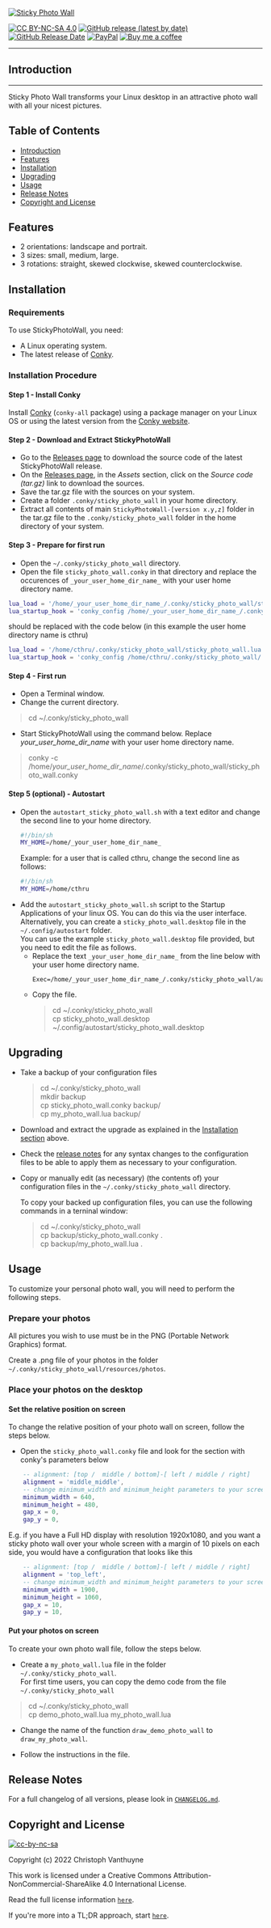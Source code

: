 [![Sticky Photo Wall](./resources/photos/StickyPhotoWall.png)](https://cthru.hopto.org/sticky-photo-wall)

[![CC BY-NC-SA 4.0][shield cc-by-nc-sa]][cc-by-nc-sa]
[![GitHub release (latest by date)][shield release]][latest release]
[![GitHub Release Date][shield release date]][latest release]
[![PayPal][shield paypal]][paypal]
[![Buy me a coffee][shield buymeacoffee]][buymeacoffee]


----------
## Introduction
----------
Sticky Photo Wall transforms your Linux desktop in an attractive photo wall with all your nicest pictures.

## Table of Contents
- [Introduction](#introduction)  
- [Features](#features)  
- [Installation](#installation)  
- [Upgrading](#upgrading)
- [Usage](#usage)  
- [Release Notes](#release-notes)  
- [Copyright and License](#copyright-and-license)

## Features
- 2 orientations: landscape and portrait.
- 3 sizes: small, medium, large.
- 3 rotations: straight, skewed clockwise, skewed counterclockwise.

## Installation
### Requirements
To use StickyPhotoWall, you need:
- A Linux operating system.
- The latest release of [Conky](https://github.com/brndnmtthws/conky).

### Installation Procedure
#### Step 1 - Install Conky
Install [Conky](https://github.com/brndnmtthws/conky) (`conky-all` package) using a package manager on your Linux OS or using the latest version from the [Conky website](https://github.com/brndnmtthws/conky).

#### Step 2 - Download and Extract StickyPhotoWall
- Go to the [Releases page][latest release] to download the source code of the latest StickyPhotoWall release.
- On the [Releases page][latest release], in the _Assets_ section, click on the _Source code (tar.gz)_ link to download 
  the sources.
- Save the tar.gz file with the sources on your system.
- Create a folder `.conky/sticky_photo_wall` in your home directory.
- Extract all contents of main `StickyPhotoWall-[version x.y,z]` folder in the tar.gz file to the `.conky/sticky_photo_wall` folder in the home directory of your system.

#### Step 3 - Prepare for first run
- Open the `~/.conky/sticky_photo_wall` directory.
- Open the file `sticky_photo_wall.conky` in that directory and replace the occurences of `_your_user_home_dir_name_` with your user home directory name.

```lua
lua_load = '/home/_your_user_home_dir_name_/.conky/sticky_photo_wall/sticky_photo_wall.lua',
lua_startup_hook = 'conky_config /home/_your_user_home_dir_name_/.conky/sticky_photo_wall/',
```

should be replaced with the code below (in this example the user home directory name is cthru)

```lua
lua_load = '/home/cthru/.conky/sticky_photo_wall/sticky_photo_wall.lua',
lua_startup_hook = 'conky_config /home/cthru/.conky/sticky_photo_wall/',
```

#### Step 4 - First run
- Open a Terminal window.
- Change the current directory.

> cd ~/.conky/sticky_photo_wall

- Start StickyPhotoWall using the command below. Replace _your_user_home_dir_name_ with your user home directory name.

> conky -c /home/_your_user_home_dir_name_/.conky/sticky_photo_wall/sticky_photo_wall.conky

#### Step 5 (optional) - Autostart
- Open the `autostart_sticky_photo_wall.sh` with a text editor and change the second line to your home directory.
	```sh
	#!/bin/sh
	MY_HOME=/home/_your_user_home_dir_name_
	```
	Example: for a user that is called cthru, change the second line as follows:
	```sh
	#!/bin/sh
	MY_HOME=/home/cthru
	```
- Add the `autostart_sticky_photo_wall.sh` script to the Startup Applications of your linux OS. You can do this via the user interface.  
Alternatively, you can create a `sticky_photo_wall.desktop` file in the `~/.config/autostart` folder.  
You can use the example `sticky_photo_wall.desktop` file provided, but you need to edit the file as follows.  
	- Replace the text `_your_user_home_dir_name_` from the line below with your user home directory name.
		```
		Exec=/home/_your_user_home_dir_name_/.conky/sticky_photo_wall/autostart_sticky_photo_wall.sh
		```
	- Copy the file.
		> cd ~/.conky/sticky_photo_wall  
		> cp sticky_photo_wall.desktop ~/.config/autostart/sticky_photo_wall.desktop

## Upgrading
- Take a backup of your configuration files
	> cd  ~/.conky/sticky_photo_wall  
	> mkdir backup  
	> cp sticky_photo_wall.conky backup/  
	> cp my_photo_wall.lua backup/

- Download and extract the upgrade as explained in the [Installation section](#step-2---download-and-extract-stickyphotowall) above.

- Check the [release notes](./CHANGELOG.md) for any syntax changes to the configuration files to be able to apply them as necessary to your configuration.

- Copy or manually edit (as necessary) (the contents of) your configuration files in the `~/.conky/sticky_photo_wall` directory.  
  
  To copy your backed up configuration files, you can use the following commands in a terninal window:
	> cd  ~/.conky/sticky_photo_wall  
	> cp backup/sticky_photo_wall.conky .  
	> cp backup/my_photo_wall.lua .

## Usage
To customize your personal photo wall, you will need to perform the following steps.

### Prepare your photos
All pictures you wish to use must be in the PNG (Portable Network Graphics) format.

Create a .png file of your photos in the folder `~/.conky/sticky_photo_wall/resources/photos`.

### Place your photos on the desktop
#### Set the relative position on screen
To change the relative position of your photo wall on screen, follow the steps below.

- Open the `sticky_photo_wall.conky` file and look for the section with conky's parameters below
```lua
	-- alignment: [top /  middle / bottom]-[ left / middle / right]
	alignment = 'middle_middle',
	-- change minimum_width and minimum_height parameters to your screen resolution for full screen display
	minimum_width = 640,
	minimum_height = 480,
	gap_x = 0,
	gap_y = 0,
```

E.g. if you have a Full HD display with resolution 1920x1080, and you want a sticky photo wall over your whole screen with a margin of 10 pixels on each side, you would have a configuration that looks like this

```lua
	-- alignment: [top /  middle / bottom]-[ left / middle / right]
	alignment = 'top_left',
	-- change minimum_width and minimum_height parameters to your screen resolution for full screen display
	minimum_width = 1900,
	minimum_height = 1060,
	gap_x = 10,
	gap_y = 10,
```

#### Put your photos on screen
To create your own photo wall file, follow the steps below.

- Create a `my_photo_wall.lua` file in the folder `~/.conky/sticky_photo_wall`.   
For first time users, you can copy the demo code from the file `~/.conky/sticky_photo_wall`
>cd ~/.conky/sticky_photo_wall  
>cp demo_photo_wall.lua my_photo_wall.lua 

- Change the name of the function `draw_demo_photo_wall` to `draw_my_photo_wall`.

- Follow the instructions in the file.

## Release Notes
For a full changelog of all versions, please look in [`CHANGELOG.md`](./CHANGELOG.md).

## Copyright and License
[![cc-by-nc-sa][shield cc-by-nc-sa]][cc-by-nc-sa]  

Copyright (c) 2022 Christoph Vanthuyne

This work is licensed under a Creative Commons Attribution-NonCommercial-ShareAlike 4.0 International License.

Read the full license information [`here`](./LICENSE.md).

If you're more into a TL;DR approach, start [`here`][tldrlegal cc-by-nc-sa].

[shield cc-by-nc-sa]: https://i.creativecommons.org/l/by-nc-sa/4.0/88x31.png
[tldrlegal cc-by-nc-sa]: https://tldrlegal.com/license/creative-commons-attribution-noncommercial-sharealike-4.0-international-(cc-by-nc-sa-4.0)
[cc-by-nc-sa]: http://creativecommons.org/licenses/by-nc-sa/4.0/
[shield release]: https://img.shields.io/github/v/release/CTHRU/StickyPhotoWall?color=orange
[shield release date]: https://img.shields.io/github/release-date/CTHRU/StickyPhotoWall?color=orange
[latest release]: https://github.com/CTHRU/StickyPhotoWall/releases/latest
[shield buymeacoffee]: https://img.shields.io/static/v1?label=Buy%20me%20a%20coffee&message=Thank%20You&logo=buymeacoffee
[buymeacoffee]: https://www.buymeacoffee.com/CTHRU
[shield paypal]: https://img.shields.io/static/v1?label=Donate&message=Thank%20You&logo=PayPal
[paypal]: https://www.paypal.com/donate/?hosted_button_id=SSSHR299GZEKQ
